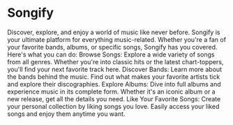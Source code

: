 # Songify
Discover, explore, and enjoy a world of music like never before. Songify is your ultimate platform for everything music-related. Whether you're a fan of your favorite bands, albums, or specific songs, Songify has you covered. Here's what you can do:
  Browse Songs: Explore a wide variety of songs from all genres. Whether you're into classic hits or the latest chart-toppers, you'll find your next favorite track here.
  Discover Bands: Learn more about the bands behind the music. Find out what makes your favorite artists tick and explore their discographies.
  Explore Albums: Dive into full albums and experience music in its complete form. Whether it's an iconic album or a new release, get all the details you need.
  Like Your Favorite Songs: Create your personal collection by liking songs you love. Easily access your liked songs and enjoy them anytime you want.
